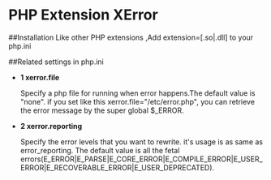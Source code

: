 PHP Extension XError
======

##Installation
Like other PHP extensions ,Add extension=[.so|.dll] to your php.ini


##Related settings in php.ini

- **1 xerror.file**

   Specify a php file for running when error happens.The default value is "none".
if you set like this xerror.file="/etc/error.php", you can retrieve  the error message by the super global $_ERROR.


- **2 xerror.reporting**

  Specify the error levels that you want to rewrite. it's usage is as same as error_reporting. The default value is all the fetal errors(E_ERROR|E_PARSE|E_CORE_ERROR|E_COMPILE_ERROR|E_USER_ERROR|E_RECOVERABLE_ERROR|E_USER_DEPRECATED).




